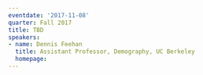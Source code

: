 ```yaml
---
eventdate: '2017-11-08'
quarter: Fall 2017
title: TBD
speakers:
- name: Dennis Feehan
  title: Assistant Professor, Demography, UC Berkeley
  homepage:
---
```

